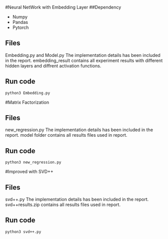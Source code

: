 #Neural NetWork with Embedding Layer
##Dependency
* Numpy
* Pandas
* Pytorch

## Files
Embedding.py and Model.py
The implementation details has been included in the report.
embedding_result contains all experiment results with different hidden layers and diffrent activation functions.

## Run code
```
python3 Embedding.py
```
#Matrix Factorization

## Files
new_regression.py
The implementation details has been included in the report.
model folder contains all results files used in report.

## Run code
```
python3 new_regression.py
```
#Improved with SVD++

## Files
svd++.py
The implementation details has been included in the report.
svd++results.zip contains all results files used in report.

## Run code
```
python3 svd++.py
```



